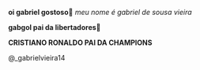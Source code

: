 **oi gabriel gostoso**💟
_meu nome é gabriel de sousa vieira_

**gabgol pai da libertadores🥇**


**CRISTIANO RONALDO PAI DA CHAMPIONS**

@_gabrielvieira14
